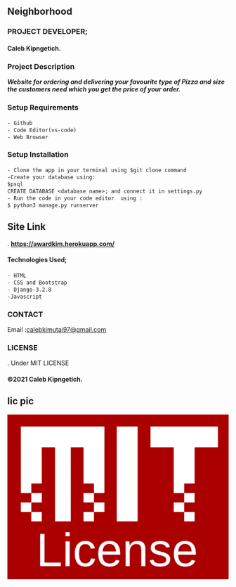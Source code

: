 ## Neighborhood
### PROJECT DEVELOPER;
 #### Caleb Kipngetich.

### Project Description
 ***Website for ordering and delivering your favourite type of Pizza and size the customers need which you get the price of your order.***


### Setup Requirements
    - Github
    - Code Editor(vs-code)
    - Web Browser

### Setup Installation 
    - Clone the app in your terminal using $git clone command
    -Create your database using:
    $psql
    CREATE DATABASE <database name>; and connect it in settings.py
    - Run the code in your code editor  using :
    $ python3 manage.py runserver
## Site Link
. **https://awardkim.herokuapp.com/**

#### Technologies Used;
    - HTML
    - CSS and Bootstrap 
    - Django-3.2.8
    -Javascript

### CONTACT
 Email :calebkimutai97@gmail.com

 ### LICENSE
 . Under MIT LICENSE
#### &copy;2021 Caleb Kipngetich.
## lic pic
![Home](jiraniapp/asset/MIT.png)